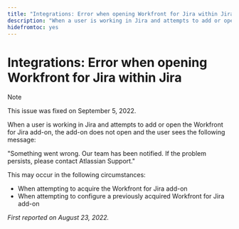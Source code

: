 ```yaml
---
title: "Integrations: Error when opening Workfront for Jira within Jira"
description: "When a user is working in Jira and attempts to add or open the Workfront for Jira add-on, the add-on does not open and the user sees an error message."
hidefromtoc: yes
---
```


# Integrations: Error when opening Workfront for Jira within Jira

>[!NOTE]
>
>This issue was fixed on September 5, 2022.

When a user is working in Jira and attempts to add or open the Workfront for Jira add-on, the add-on does not open and the user sees the following message:

"Something went wrong. Our team has been notified. If the problem persists, please contact Atlassian Support."

This may occur in the following circumstances:

* When attempting to acquire the Workfront for Jira add-on
* When attempting to configure a previously acquired Workfront for Jira add-on

_First reported on August 23, 2022._

